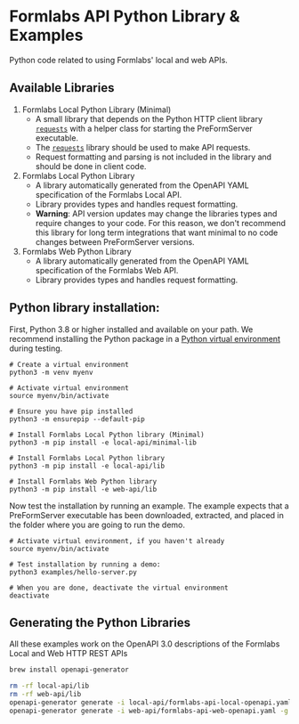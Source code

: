 # Formlabs API Python Library & Examples

Python code related to using Formlabs' local and web APIs.

## Available Libraries

1. Formlabs Local Python Library (Minimal)
    - A small library that depends on the Python HTTP client library [`requests`](https://pypi.org/project/requests/) with a helper class for starting the PreFormServer executable.
    - The [`requests`](https://pypi.org/project/requests/) library should be used to make API requests.
    - Request formatting and parsing is not included in the library and should be done in client code.
2. Formlabs Local Python Library
    - A library automatically generated from the OpenAPI YAML specification of the Formlabs Local API.
    - Library provides types and handles request formatting.
    - **Warning**: API version updates may change the libraries types and require changes to your code. For this reason, we don't recommend this library for long term integrations that want minimal to no code changes between PreFormServer versions.
3. Formlabs Web Python Library
    - A library automatically generated from the OpenAPI YAML specification of the Formlabs Web API.
    - Library provides types and handles request formatting.

## Python library installation:

First, Python 3.8 or higher installed and available on your path.
We recommend installing the Python package in a [Python virtual environment](https://docs.python.org/3/library/venv.html) during testing.

```
# Create a virtual environment
python3 -m venv myenv

# Activate virtual environment
source myenv/bin/activate

# Ensure you have pip installed
python3 -m ensurepip --default-pip

# Install Formlabs Local Python library (Minimal)
python3 -m pip install -e local-api/minimal-lib

# Install Formlabs Local Python library
python3 -m pip install -e local-api/lib

# Install Formlabs Web Python library
python3 -m pip install -e web-api/lib
```

Now test the installation by running an example. The example expects that a PreFormServer executable has been downloaded, extracted, and placed in the folder where you are going to run the demo.

```
# Activate virtual environment, if you haven't already
source myenv/bin/activate

# Test installation by running a demo:
python3 examples/hello-server.py

# When you are done, deactivate the virtual environment
deactivate
```

## Generating the Python Libraries

All these examples work on the OpenAPI 3.0 descriptions of the Formlabs Local and Web HTTP REST APIs

```bash
brew install openapi-generator

rm -rf local-api/lib
rm -rf web-api/lib
openapi-generator generate -i local-api/formlabs-api-local-openapi.yaml -g python -o ./local-api/lib -c ./local-api/gen-config.yaml
openapi-generator generate -i web-api/formlabs-api-web-openapi.yaml -g python -o ./web-api/lib -c ./web-api/gen-config.yaml
```
